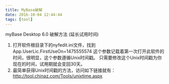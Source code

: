 ```yaml
---
title: MyBase破解
date: 2016-10-04 12:44:44
tags: [tool]
---
```

myBase Desktop 6.0 破解方法 (延长试用时间)
<!--more-->
1. 打开软件根目录下的nyfedit.ini文件，找到App.UserLic.FirstUseOn=1475555574
这个参数记载着第一次打开此软件的时间，很明显，这个参数遵循Unix时间戳。
只需要修改这个Unix时间戳为你现在的时间，试用期就会变回30天。
2. 最简单获得Unix时间戳的方法，访问如下链接就有：
http://tool.chinaz.com/Tools/unixtime.aspx